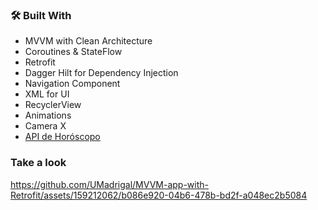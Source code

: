 ### :hammer_and_wrench: Built With
* MVVM with Clean Architecture
* Coroutines & StateFlow
* Retrofit
* Dagger Hilt for Dependency Injection
* Navigation Component
* XML for UI
* RecyclerView
* Animations
* Camera X
* [API de Horóscopo](https://newastro.vercel.app/)

### Take a look
https://github.com/UMadrigal/MVVM-app-with-Retrofit/assets/159212062/b086e920-04b6-478b-bd2f-a048ec2b5084


